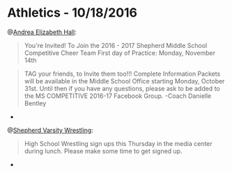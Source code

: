 
# Athletics - 10/18/2016

@[Andrea Elizabeth Hall](http://www.shepherdhistory.org/business-directory/name/andrea-hall/):

> You're Invited!
> To Join the 2016 - 2017 Shepherd Middle School
> Competitive Cheer Team
> First day of Practice: Monday, November 14th


> TAG your friends, to Invite them too!!! Complete Information Packets will be available in the Middle School Office starting Monday, October 31st.
Until then if you have any questions, please ask to be added to the MS COMPETITIVE 2016-17 Facebook Group.
-Coach Danielle Bentley

-

@[Shepherd Varsity Wrestling](http://www.shepherdhistory.org/business-directory/name/shepherd-varsity-wrestling/):


> High School Wrestling sign ups this Thursday in the media center during lunch. Please make some time to get signed up.

-


